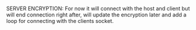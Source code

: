 SERVER ENCRYPTION:
For now it will connect with the host and client but will end connection right after, will update the encryption later and add a loop for connecting with the clients socket.
